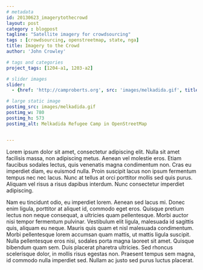 ```yaml
---
# metadata
id: 20130623_imagerytothecrowd
layout: post
category : blogpost
tagline: "Satellite imagery for crowdsourcing"
tags : [crowdsourcing, openstreetmap, state, nga]
title: Imagery to the Crowd
author: 'John Crowley'

# tags and categories
project_tags: [1204-a1, 1203-a2]

# slider images
slider:
  - {href: 'http://camproberts.org', src: 'images/melkadida.gif', title: 'FOB', w: 800, h: 257, alt: 'circle'}

# large static image
postimg_src: images/melkadida.gif
postimg_w: 780
postimg_h: 573
postimg_alt: Melkadida Refugee Camp in OpenStreetMap


---
```


Lorem ipsum dolor sit amet, consectetur adipiscing elit. Nulla sit amet facilisis massa, non adipiscing metus. Aenean vel molestie eros. Etiam faucibus sodales lectus, quis venenatis magna condimentum non. Cras eu imperdiet diam, eu euismod nulla. Proin suscipit lacus non ipsum fermentum tempus nec nec lacus. Nunc at tellus at orci porttitor mollis sed quis purus. Aliquam vel risus a risus dapibus interdum. Nunc consectetur imperdiet adipiscing.

<!--more-->

Nam eu tincidunt odio, eu imperdiet lorem. Aenean sed lacus mi. Donec enim ligula, porttitor at aliquet id, commodo eget eros. Quisque pretium lectus non neque consequat, a ultricies quam pellentesque. Morbi auctor nisi tempor fermentum pulvinar. Vestibulum elit ligula, malesuada id sagittis quis, aliquam eu neque. Mauris quis quam et nisl malesuada condimentum. Morbi pellentesque lorem accumsan quam mattis, ut mattis ligula suscipit. Nulla pellentesque eros nisi, sodales porta magna laoreet sit amet. Quisque bibendum quam sem. Duis placerat pharetra ultricies. Sed rhoncus scelerisque dolor, in mollis risus egestas non. Praesent tempus sem magna, id commodo nulla imperdiet sed. Nullam ac justo sed purus luctus placerat.